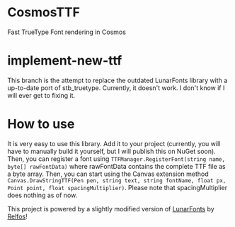 # CosmosTTF
Fast TrueType Font rendering in Cosmos

# implement-new-ttf
This branch is the attempt to replace the outdated LunarFonts library with a up-to-date port of stb_truetype. Currently, it doesn't work. I don't know if I will ever get to fixing it.

# How to use
It is very easy to use this library. Add it to your project (currently, you will have to manually build it yourself, but I will publish this on NuGet soon). Then, you can register a font using `TTFManager.RegisterFont(string name, byte[] rawFontData)` where rawFontData contains the complete TTF file as a byte array. Then, you can start using the Canvas extension method `Canvas.DrawStringTTF(Pen pen, string text, string fontName, float px, Point point, float spacingMultiplier)`. Please note that spacingMultiplier does nothing as of now.

This project is powered by a slightly modified version of [LunarFonts](https://github.com/Relfos/LunarFonts) by [Relfos](https://github.com/Relfos/)!
